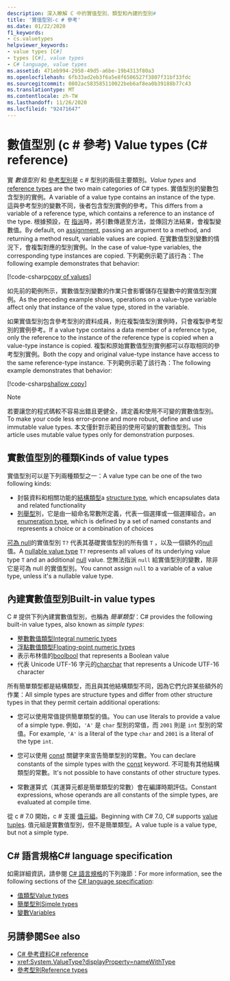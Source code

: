 ```yaml
---
description: 深入瞭解 C 中的實值型別、類型和內建的型別#
title: '實值型別-c # 參考'
ms.date: 01/22/2020
f1_keywords:
- cs.valuetypes
helpviewer_keywords:
- value types [C#]
- types [C#], value types
- C# language, value types
ms.assetid: 471eb994-2958-49d5-a6be-19b4313f80a3
ms.openlocfilehash: 6fb33ad2eb3f6a5e8f6506527f3807f31bf33fdc
ms.sourcegitcommit: 0802ac583585110022beb6af8ea0b39188b77c43
ms.translationtype: MT
ms.contentlocale: zh-TW
ms.lasthandoff: 11/26/2020
ms.locfileid: "92471647"
---
```

# <a name="value-types-c-reference"></a><span data-ttu-id="c965e-103">數值型別 (c # 參考) </span><span class="sxs-lookup"><span data-stu-id="c965e-103">Value types (C# reference)</span></span>

<span data-ttu-id="c965e-104">實 *數值型別* 和 [參考型別](../keywords/reference-types.md)是 c # 型別的兩個主要類別。</span><span class="sxs-lookup"><span data-stu-id="c965e-104">*Value types* and [reference types](../keywords/reference-types.md) are the two main categories of C# types.</span></span> <span data-ttu-id="c965e-105">實值型別的變數包含型別的實例。</span><span class="sxs-lookup"><span data-stu-id="c965e-105">A variable of a value type contains an instance of the type.</span></span> <span data-ttu-id="c965e-106">這與參考型別的變數不同，後者包含型別實例的參考。</span><span class="sxs-lookup"><span data-stu-id="c965e-106">This differs from a variable of a reference type, which contains a reference to an instance of the type.</span></span> <span data-ttu-id="c965e-107">根據預設，在 [指派](../operators/assignment-operator.md)時，將引數傳遞至方法，並傳回方法結果，會複製變數值。</span><span class="sxs-lookup"><span data-stu-id="c965e-107">By default, on [assignment](../operators/assignment-operator.md), passing an argument to a method, and returning a method result, variable values are copied.</span></span> <span data-ttu-id="c965e-108">在實數值型別變數的情況下，會複製對應的型別實例。</span><span class="sxs-lookup"><span data-stu-id="c965e-108">In the case of value-type variables, the corresponding type instances are copied.</span></span> <span data-ttu-id="c965e-109">下列範例示範了該行為：</span><span class="sxs-lookup"><span data-stu-id="c965e-109">The following example demonstrates that behavior:</span></span>

[!code-csharp[copy of values](snippets/shared/ValueTypes.cs#ValueTypeCopied)]

<span data-ttu-id="c965e-110">如先前的範例所示，實數值型別變數的作業只會影響儲存在變數中的實值型別實例。</span><span class="sxs-lookup"><span data-stu-id="c965e-110">As the preceding example shows, operations on a value-type variable affect only that instance of the value type, stored in the variable.</span></span>

<span data-ttu-id="c965e-111">如果實值型別包含參考型別的資料成員，則在複製值型別實例時，只會複製參考型別的實例參考。</span><span class="sxs-lookup"><span data-stu-id="c965e-111">If a value type contains a data member of a reference type, only the reference to the instance of the reference type is copied when a value-type instance is copied.</span></span> <span data-ttu-id="c965e-112">複製和原始實數值型別實例都可以存取相同的參考型別實例。</span><span class="sxs-lookup"><span data-stu-id="c965e-112">Both the copy and original value-type instance have access to the same reference-type instance.</span></span> <span data-ttu-id="c965e-113">下列範例示範了該行為：</span><span class="sxs-lookup"><span data-stu-id="c965e-113">The following example demonstrates that behavior:</span></span>

[!code-csharp[shallow copy](snippets/shared/ValueTypes.cs#ShallowCopy)]

> [!NOTE]
> <span data-ttu-id="c965e-114">若要讓您的程式碼較不容易出錯且更健全，請定義和使用不可變的實數值型別。</span><span class="sxs-lookup"><span data-stu-id="c965e-114">To make your code less error-prone and more robust, define and use immutable value types.</span></span> <span data-ttu-id="c965e-115">本文僅針對示範目的使用可變的實數值型別。</span><span class="sxs-lookup"><span data-stu-id="c965e-115">This article uses mutable value types only for demonstration purposes.</span></span>

## <a name="kinds-of-value-types"></a><span data-ttu-id="c965e-116">實數值型別的種類</span><span class="sxs-lookup"><span data-stu-id="c965e-116">Kinds of value types</span></span>

<span data-ttu-id="c965e-117">實值型別可以是下列兩種類型之一：</span><span class="sxs-lookup"><span data-stu-id="c965e-117">A value type can be one of the two following kinds:</span></span>

- <span data-ttu-id="c965e-118">封裝資料和相關功能的[結構類型](struct.md)</span><span class="sxs-lookup"><span data-stu-id="c965e-118">a [structure type](struct.md), which encapsulates data and related functionality</span></span>
- <span data-ttu-id="c965e-119">[列舉型](enum.md)別，它是由一組命名常數所定義，代表一個選擇或一個選擇組合。</span><span class="sxs-lookup"><span data-stu-id="c965e-119">an [enumeration type](enum.md), which is defined by a set of named constants and represents a choice or a combination of choices</span></span>

<span data-ttu-id="c965e-120">[可為 null](nullable-value-types.md)的實值型別 `T?` 代表其基礎實值型別的所有值 `T` ，以及一個額外的[null](../keywords/null.md)值。</span><span class="sxs-lookup"><span data-stu-id="c965e-120">A [nullable value type](nullable-value-types.md) `T?` represents all values of its underlying value type `T` and an additional [null](../keywords/null.md) value.</span></span> <span data-ttu-id="c965e-121">您無法指派 `null` 給實值型別的變數，除非它是可為 null 的實值型別。</span><span class="sxs-lookup"><span data-stu-id="c965e-121">You cannot assign `null` to a variable of a value type, unless it's a nullable value type.</span></span>

## <a name="built-in-value-types"></a><span data-ttu-id="c965e-122">內建實數值型別</span><span class="sxs-lookup"><span data-stu-id="c965e-122">Built-in value types</span></span>

<span data-ttu-id="c965e-123">C # 提供下列內建實數值型別，也稱為 *簡單類型*：</span><span class="sxs-lookup"><span data-stu-id="c965e-123">C# provides the following built-in value types, also known as *simple types*:</span></span>

- [<span data-ttu-id="c965e-124">整數數值類型</span><span class="sxs-lookup"><span data-stu-id="c965e-124">Integral numeric types</span></span>](integral-numeric-types.md)
- [<span data-ttu-id="c965e-125">浮點數值類型</span><span class="sxs-lookup"><span data-stu-id="c965e-125">Floating-point numeric types</span></span>](floating-point-numeric-types.md)
- <span data-ttu-id="c965e-126">表示布林值的[bool](bool.md)</span><span class="sxs-lookup"><span data-stu-id="c965e-126">[bool](bool.md) that represents a Boolean value</span></span>
- <span data-ttu-id="c965e-127">代表 Unicode UTF-16 字元的[char](char.md)</span><span class="sxs-lookup"><span data-stu-id="c965e-127">[char](char.md) that represents a Unicode UTF-16 character</span></span>

<span data-ttu-id="c965e-128">所有簡單類型都是結構類型，而且與其他結構類型不同，因為它們允許某些額外的作業：</span><span class="sxs-lookup"><span data-stu-id="c965e-128">All simple types are structure types and differ from other structure types in that they permit certain additional operations:</span></span>

- <span data-ttu-id="c965e-129">您可以使用常值提供簡單類型的值。</span><span class="sxs-lookup"><span data-stu-id="c965e-129">You can use literals to provide a value of a simple type.</span></span> <span data-ttu-id="c965e-130">例如，`'A'` 是 `char` 型別的常值，而 `2001` 則是 `int` 型別的常值。</span><span class="sxs-lookup"><span data-stu-id="c965e-130">For example, `'A'` is a literal of the type `char` and `2001` is a literal of the type `int`.</span></span>

- <span data-ttu-id="c965e-131">您可以使用 [const](../keywords/const.md) 關鍵字來宣告簡單型別的常數。</span><span class="sxs-lookup"><span data-stu-id="c965e-131">You can declare constants of the simple types with the [const](../keywords/const.md) keyword.</span></span> <span data-ttu-id="c965e-132">不可能有其他結構類型的常數。</span><span class="sxs-lookup"><span data-stu-id="c965e-132">It's not possible to have constants of other structure types.</span></span>

- <span data-ttu-id="c965e-133">常數運算式（其運算元都是簡單類型的常數）會在編譯時期評估。</span><span class="sxs-lookup"><span data-stu-id="c965e-133">Constant expressions, whose operands are all constants of the simple types, are evaluated at compile time.</span></span>

<span data-ttu-id="c965e-134">從 c # 7.0 開始，c # 支援 [值元組](value-tuples.md)。</span><span class="sxs-lookup"><span data-stu-id="c965e-134">Beginning with C# 7.0, C# supports [value tuples](value-tuples.md).</span></span> <span data-ttu-id="c965e-135">值元組是實數值型別，但不是簡單類型。</span><span class="sxs-lookup"><span data-stu-id="c965e-135">A value tuple is a value type, but not a simple type.</span></span>

## <a name="c-language-specification"></a><span data-ttu-id="c965e-136">C# 語言規格</span><span class="sxs-lookup"><span data-stu-id="c965e-136">C# language specification</span></span>

<span data-ttu-id="c965e-137">如需詳細資訊，請參閱 [C# 語言規格](~/_csharplang/spec/introduction.md)的下列幾節：</span><span class="sxs-lookup"><span data-stu-id="c965e-137">For more information, see the following sections of the [C# language specification](~/_csharplang/spec/introduction.md):</span></span>

- [<span data-ttu-id="c965e-138">值類型</span><span class="sxs-lookup"><span data-stu-id="c965e-138">Value types</span></span>](~/_csharplang/spec/types.md#value-types)
- [<span data-ttu-id="c965e-139">簡單型別</span><span class="sxs-lookup"><span data-stu-id="c965e-139">Simple types</span></span>](~/_csharplang/spec/types.md#simple-types)
- [<span data-ttu-id="c965e-140">變數</span><span class="sxs-lookup"><span data-stu-id="c965e-140">Variables</span></span>](~/_csharplang/spec/variables.md)

## <a name="see-also"></a><span data-ttu-id="c965e-141">另請參閱</span><span class="sxs-lookup"><span data-stu-id="c965e-141">See also</span></span>

- [<span data-ttu-id="c965e-142">C# 參考資料</span><span class="sxs-lookup"><span data-stu-id="c965e-142">C# reference</span></span>](../index.md)
- <xref:System.ValueType?displayProperty=nameWithType>
- [<span data-ttu-id="c965e-143">參考型別</span><span class="sxs-lookup"><span data-stu-id="c965e-143">Reference types</span></span>](../keywords/reference-types.md)
